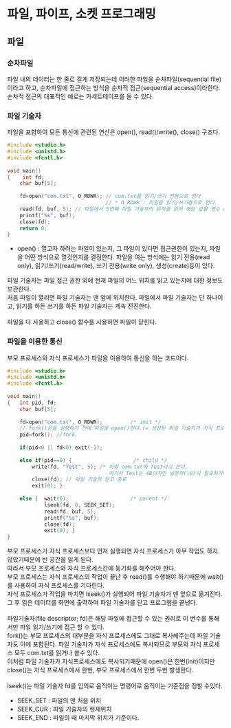 # 파일, 파이프, 소켓 프로그래밍
## 파일
### 순차파일
파일 내의 데이터는 한 줄로 길게 저장되는데 이러한 파일을 순차파일(sequential file)이라고 하고, 순차파일에 접근하는 방식을 순차적 접근(sequential access)이라한다.<br>
순차적 접근의 대표적인 예로는 카세트테이프를 들 수 있다. <br>

### 파일 기술자
파일을 포함하여 모든 통신에 관련된 연산은 open(), read()/write(), close() 구조다.<br>
```c
#include <studio.h>
#include <unistd.h>
#include <fcntl.h>
 
void main()
{    int fd;
    char buf[5];
 
    fd=open("com.txt", O_RDWR); // com.txt를 읽기/쓰기 전용으로 연다 
                                // * O_RDWR : 파일을 읽기/쓰기용으로 연다.
    read(fd, buf, 5); // 파일에서 5번째 파일 기술자의 위치를 읽어 해당 값을 변수 buf에 저장 
    printf("%s", buf); 
    close(fd);
    return 0;
}

```
- open() : 열고자 하려는 파일이 있는지, 그 파일이 있다면 접근권한이 있는지, 파일을 어떤 방식으로 열것인지를 결정한다. 파일을 여는 방식에는 읽기 전용(read only), 읽기/쓰기(read/write), 쓰기 전용(write only), 생성(create)등이 있다.<br>

파일 기술자는 파일 접근 권한 외에 현재 파일의 어느 위치를 읽고 있는지에 대한 정보도 보관한다.<br>
처음 파일이 열리면 파일 기술자는 맨 앞에 위치한다. 파일에서 파일 기술자는 단 하나이고, 읽기를 하든 쓰기를 하든 파일 기술자는 계속 전진한다.<br>
<br>
파일을 다 사용하고 close() 함수를 사용하면 파일이 닫힌다. <br>

### 파일을 이용한 통신
부모 프로세스와 자식 프로세스가 파일을 이용하여 통신을 하는 코드이다.<br>
```c
#include <studio.h>
#include <unistd.h>
#include <fcntl.h>
 
void main()
{   int pid, fd;
    char buf[5];
 
    fd=open("com.txt", O_RDWR);         /* init */
    // fork()문을 실행하기 전에 파일을 open()한다.(= 생성된 파일 기술자가 자식 프로세스에도 상속된다)
    pid=fork(); //fork
 
    if(pid<0 || fd<0) exit(-1);
 
    else if(pid==0) {                    /* child */
        write(fd, "Test", 5); /* 파일 com.txt에 Test라고 쓴다. 
                                 여기서 Test는 4B이지만 널문자(\0)이 필요하기때문에 5B할당한다. */                                                  
        close(fd); // 파일 기술자 닫고 종료
        exit(0); }
 
    else {  wait(0);                    /* parent */
            lseek(fd, 0, SEEK_SET);
            read(fd, buf, 5);
            printf("%s", buf);
            close(fd);
            exit(0); }
}

```

부모 프로세스가 자식 프로세스보다 먼저 실행되면 자식 프로세스가 아무 작업도 하지 않았기때문에 빈 공간을 읽게 된다.<br>
따라서 부모 프로세스와 자식 프로세스간에 동기화를 해주어야 한다.<br>
부모 프로세스는 자식 프로세스의 작업이 끝난 후 read()를 수행해야 하기때문에 wait()를 사용하여 자식 프로세스를 기다린다.<br>
자식 프로세스가 작업을 마치면 lseek()가 실행되어 파일 기술자가 맨 앞으로 옮겨진다. 그 후 읽은 데이터를 화면에 출력하며 파일 기술자를 닫고 프로그램을 끝낸다.<br>
<br>
파일기술자(file descriptor; fd)은 해당 파일에 접근할 수 있는 권리로 이 변수를 통해서만 파일 읽기/쓰기에 접근 할 수 있다.<br>
fork()는 부모 프로세스의 대부분을 자식 프로세스에도 그대로 복사해주는데 파일 기술자도 이에 포함된다. 파일 기술자가 자식 프로세스에도 복사되므로 부모와 자식 프로세스 모두 com.txt를 읽거나 쓸수 있다.<br>
이처럼 파일 기술자가 자식프로세스에도 복사되기때문에 open()은 한번(init)이지만 close()는 자식 프로세스에서 한번, 부모 프로세스에서 한번 두번 발생한다.<br>
<br>
lseek()는 파일 기술자 fd를 임의로 움직이는 명령어로 움직이는 기준점을 정할 수있다.<br>
- SEEK_SET : 파일의 맨 처음 위치
- SEEK_CUR : 파일 기술자의 현재위치
- SEEK_END : 파일의 매 마지막 위치가 기준이다.
